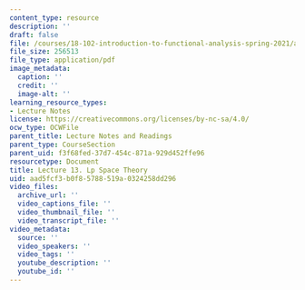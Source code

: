 ```yaml
---
content_type: resource
description: ''
draft: false
file: /courses/18-102-introduction-to-functional-analysis-spring-2021/aad5fcf3b0f85788519a0324258dd296_MIT18_102s21_lec13.pdf
file_size: 256513
file_type: application/pdf
image_metadata:
  caption: ''
  credit: ''
  image-alt: ''
learning_resource_types:
- Lecture Notes
license: https://creativecommons.org/licenses/by-nc-sa/4.0/
ocw_type: OCWFile
parent_title: Lecture Notes and Readings
parent_type: CourseSection
parent_uid: f3f68fed-37d7-454c-871a-929d452ffe96
resourcetype: Document
title: Lecture 13. Lp Space Theory
uid: aad5fcf3-b0f8-5788-519a-0324258dd296
video_files:
  archive_url: ''
  video_captions_file: ''
  video_thumbnail_file: ''
  video_transcript_file: ''
video_metadata:
  source: ''
  video_speakers: ''
  video_tags: ''
  youtube_description: ''
  youtube_id: ''
---
```

